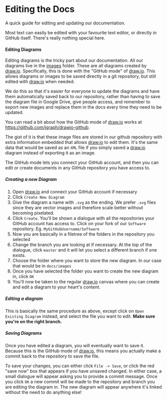 # Editing the Docs
A quick guide for editing and updating our documentation.

Most text can easily be edited with your favourite text editor, or directly in GitHub itself. There's really nothing special here.

#### Editing Diagrams
Editing diagrams is the tricky part about our documentation. All our diagrams live in the [images](images/) folder. These are all diagrams created by [draw.io](https://www.draw.io/?mode=github). Specifically, this is done with the "GitHub mode" of [draw.io](https://www.draw.io/?mode=github). This allows diagrams or images to be saved directly in a git repository, but still edited with [draw.io](https://www.draw.io/?mode=github) when needed.

We do this so that it's easier for everyone to update the diagrams and have them automatically saved back to our repository, rather than having to save the diagram file in Google Drive, give people access, and remember to export new images and replace them in the docs every time they need to be updated.

You can read a bit about how the GitHub mode of [draw.io](https://github.com/jgraph/drawio-github) works at https://github.com/jgraph/drawio-github.

The gist of it is that these image files are stored in our github repository with extra information embedded that allows [draw.io](https://www.draw.io/?mode=github) to edit them. It's the same data that would be saved as an `XML` file if you simply saved a [draw.io](https://www.draw.io/?mode=github) diagram instead of exporting it as an image.

The GitHub mode lets you connect your GitHub account, and then you can edit or create documents in any GitHub repository you have access to.

##### Creating a new Diagram
1. Open [draw.io](https://www.draw.io/?mode=github) and connect your GitHub account if necessary
2. Click `Create New Diagram`
3. Give the diagram a name with `.svg` as the ending. We prefer `.svg` files since they are vector images and therefore scale better without becoming pixelated.
4. Click `Create`. You'll be shown a dialogue with all the repositories your GitHub account has access to. Click on your fork of our `Software` repository. Eg. `MyGitHubUsername/Software`
5. Now you are basically in a filetree of the folders in the repository you selected
6. Change the branch you are looking at if necessary. At the top of the dialogue, click `master` and it will let you select a different branch if one exists.
7. Choose the folder where you want to store the new diagram. In our case that would be in `docs/images`
8. Once you have selected the folder you want to create the new diagram in, click `OK`
9. You'll now be taken to the regular [draw.io](https://github.com/jgraph/drawio-github) canvas where you can create and edit a diagram to your heart's content.

##### Editing a diagram
This is basically the same procedure as above, except click on `Open Existing Diagram` instead, and select the file you want to edit. **Make sure you're on the right branch.**

##### Saving Diagrams
Once you have edited a diagram, you will eventually want to save it. Because this is the GitHub mode of [draw.io](https://www.draw.io/?mode=github), this means you actually make a commit back to the repository to save the file.

To save your changes, you can either click `File -> Save`, or click the red "save now" box that appears if you have unsaved changed. In either case, a small dialogue will appear asking you to provide a commit message. Once you click `OK` a new commit will be made to the repository and branch you are editing the diagram in. The new diagram will appear anywhere it's linked without the need to do anything else!
